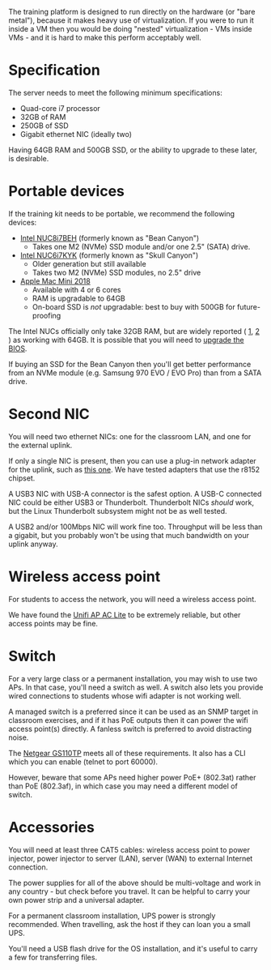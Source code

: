 The training platform is designed to run directly on the hardware (or "bare
metal"), because it makes heavy use of virtualization.  If you were to run
it inside a VM then you would be doing "nested" virtualization - VMs inside
VMs - and it is hard to make this perform acceptably well.

# Specification

The server needs to meet the following minimum specifications:

* Quad-core i7 processor
* 32GB of RAM
* 250GB of SSD
* Gigabit ethernet NIC (ideally two)

Having 64GB RAM and 500GB SSD, or the ability to upgrade to these later, is
desirable.

# Portable devices

If the training kit needs to be portable, we recommend the following
devices:

* [Intel NUC8i7BEH](https://www.intel.com/content/www/us/en/products/boards-kits/nuc/kits/nuc8i7beh.html)
  (formerly known as "Bean Canyon")
    * Takes one M2 (NVMe) SSD module and/or one 2.5" (SATA) drive.
* [Intel NUC6i7KYK](https://www.intel.com/content/www/us/en/products/boards-kits/nuc/kits/nuc6i7kyk.html)
  (formerly known as "Skull Canyon")
    * Older generation but still available
    * Takes two M2 (NVMe) SSD modules, no 2.5" drive
* [Apple Mac Mini 2018](https://www.apple.com/mac-mini/specs/)
    * Available with 4 or 6 cores
    * RAM is upgradable to 64GB
    * On-board SSD is *not* upgradable: best to buy with 500GB for
      future-proofing

The Intel NUCs officially only take 32GB RAM, but are widely reported (
[1](https://www.virtuallyghetto.com/2019/03/64gb-memory-on-the-intel-nucs.html),
[2](https://www.reddit.com/r/intelnuc/comments/b99oy7/longterm_experience_with_64_gb_ram_in_skull_canyon/)
) as working with 64GB.  It is possible that you will need to
[upgrade the BIOS](https://kacangisnuts.com/2019/04/yes-intel-nuc-8i5beh-accepts-64-gb-ram/).

If buying an SSD for the Bean Canyon then you'll get better performance from
an NVMe module (e.g. Samsung 970 EVO / EVO Pro) than from a SATA drive.

# Second NIC

You will need two ethernet NICs: one for the classroom LAN, and one for the
external uplink.

If only a single NIC is present, then you can use a plug-in network adapter
for the uplink, such as [this one](https://amzn.com/B00YUU3KC6).  We have
tested adapters that use the r8152 chipset.

A USB3 NIC with USB-A connector is the safest option.  A USB-C connected NIC
could be either USB3 or Thunderbolt.  Thunderbolt NICs *should* work, but
the Linux Thunderbolt subsystem might not be as well tested.

A USB2 and/or 100Mbps NIC will work fine too.  Throughput will be less than
a gigabit, but you probably won't be using that much bandwidth on your
uplink anyway.

# Wireless access point

For students to access the network, you will need a wireless access point.

We have found the
[Unifi AP AC Lite](https://www.ui.com/unifi/unifi-ap-ac-lite/) to be
extremely reliable, but other access points may be fine.

# Switch

For a very large class or a permanent installation, you may wish to use two
APs.  In that case, you'll need a switch as well.  A switch also lets you
provide wired connections to students whose wifi adapter is not working
well.

A managed switch is a preferred since it can be used as an SNMP target in
classroom exercises, and if it has PoE outputs then it can power the wifi
access point(s) directly.  A fanless switch is preferred to avoid
distracting noise.

The [Netgear GS110TP](https://www.netgear.com/business/products/switches/smart/GS110TP.aspx#tab-techspecs)
meets all of these requirements.  It also has a CLI which you can enable
(telnet to port 60000).

However, beware that some APs need higher power PoE+ (802.3at) rather than
PoE (802.3af), in which case you may need a different model of switch.

# Accessories

You will need at least three CAT5 cables: wireless access point to power
injector, power injector to server (LAN), server (WAN) to external Internet
connection.

The power supplies for all of the above should be multi-voltage and work in
any country - but check before you travel.  It can be helpful to carry your
own power strip and a universal adapter.

For a permanent classroom installation, UPS power is strongly recommended.
When travelling, ask the host if they can loan you a small UPS.

You'll need a USB flash drive for the OS installation, and it's useful to
carry a few for transferring files.
